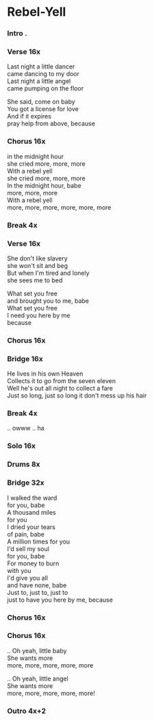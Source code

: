 # Rebel-Yell


### Intro  .

### Verse  16x
Last night a little dancer  
came dancing to my door  
Last night a little angel  
came pumping on the floor  

She said, come on baby  
You got a license for love  
And if it expires  
pray help from above, because  

### Chorus  16x
in the midnight hour  
she cried more, more, more  
With a rebel yell  
she cried more, more, more  
In the midnight hour, babe  
more, more, more  
With a rebel yell  
more, more, more, more, more, more  

### Break  4x

### Verse  16x
She don't like slavery  
she won't sit and beg  
But when I'm tired and lonely  
she sees me to bed  

What set you free  
and brought you to me, babe  
What set you free  
I need you here by me  
because  

### Chorus  16x

### Bridge  16x
He lives in his own Heaven  
Collects it to go from the seven eleven  
Well he's out all night to collect a fare  
Just so long, just so long it don't mess up his hair  

### Break  4x
..
owww .. ha

### Solo  16x

### Drums  8x

### Bridge  32x
I walked the ward  
for you, babe  
A thousand miles  
for you  
I dried your tears  
of pain, babe  
A million times for you  
I'd sell my soul  
for you, babe  
For money to burn  
with you  
I'd give you all  
and have none, babe  
Just to, just to, just to  
just to have you here by me, because  

### Chorus  16x

### Chorus  16x
..
Oh yeah, little baby  
She wants more  
more, more, more, more, more  

..
Oh yeah, little angel  
She wants more  
more, more, more, more, more!

### Outro 4x+2  